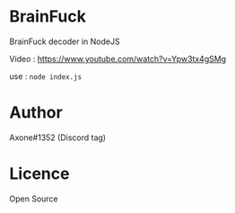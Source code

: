 # BrainFuck
BrainFuck decoder in NodeJS 

Video : https://www.youtube.com/watch?v=Ypw3tx4gSMg

use : `node index.js`

# Author
Axone#1352 (Discord tag)

# Licence 
Open Source

